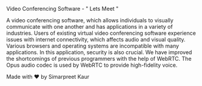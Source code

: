 Video Conferencing Software  - " Lets Meet " 

A video conferencing software, which allows individuals to visually communicate with one another and has applications in a variety of industries. Users of existing virtual video conferencing software experience issues with internet connectivity, which affects audio and visual quality. Various browsers and operating systems are incompatible with many applications. In this application, security is also crucial. We have improved the shortcomings of previous programmers with the help of WebRTC. The Opus audio codec is used by WebRTC to provide high-fidelity voice. 

Made with :heart: by Simarpreet Kaur


